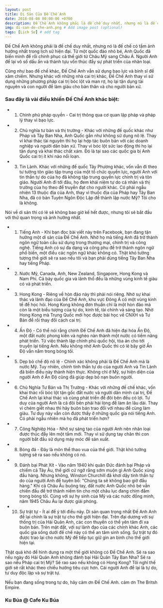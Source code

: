 ```yaml
---
layout: post
title: Di Sản Của Đế Chế Anh
date: 2018-08-08 00:00:00 +0700
description: Đế Chế Anh không phải là đế chế duy nhất, nhưng nó là đế chế có tầm ảnh hưởng nhất trong lịch sử hiện đại. # Add post description (optional)
img: di-san-de-che-anh.png # Add image post (optional)
tags: [Lịch Sử] # add tag
---
```


Đế Chế Anh không phải là đế chế duy nhất, nhưng nó là đế chế có tầm ảnh hưởng nhất trong lịch sử hiện đại. Từ một quốc đảo nhỏ bé, Anh Quốc đã biến mình để rồi chinh phục cả thế giới từ Châu Mỹ sang Châu Á. Người Anh để lại vô số dấu ấn và thành tựu vốn thúc đẩy sự phát triển của nhân loại.

Cũng như bao đế chế khác, Đế Chế Anh vẫn sử dụng bạo lực và binh sĩ để xâm chiếm. Nhưng khác với những nhà cai trị khác, Đế Chế Anh thay vì sử dụng những phương pháp cai trị bóc lột và man rợ, họ lại tận dụng tài nguyên và con người để làm giàu cho bản thân và cho người bản xứ. 

### Sau đây là vài điều khiến Đế Chế Anh khác biệt:

* 1) Chính phủ pháp quyền - Cai trị thông qua cơ quan lập pháp và pháp lý thay vì bạo lực.

* 2) Chủ nghĩa tư bản và thị trường - Khác với những đế quốc khác như Pháp và Tây Ban Nha, Anh Quốc gần như không sử dụng nô lệ. Thay vì khai thác tài nguyên thì họ lại hợp tác buôn bán với các doanh nghiệp và người dân bản xứ. Thay vì bóc lột sức lao động thì họ lại tận dụng và khai thác chất xám. Đó là tại sao các quốc gia bị Anh Quốc cai trị ít khi nào nổi loạn.

* 3) Tin Lành. Khác với những đế quốc Tây Phương khác, vốn vẫn đi theo tư tưởng tôn giáo tập trung của một tổ chức quyền lực, người Anh với tin thần tự do của họ đã không tập trung quyền lực chính trị và tôn giáo. Người Anh đi tới đâu, họ đem khái niệm tự do cá nhân và thị trường của họ theo để truyền đạt cho người khác. Có phải ngẫu nhiên 13 thuộc địa của Anh, thay vì thuộc địa của Pháp hay Tây Ban Nha, đã có bản Tuyên Ngôn Độc Lập để thành lập nước Mỹ? Tôi cho là không.

Nói về di sản thì có lẽ sẽ không bao giờ kế hết được, nhưng tôi sẽ bắt đầu với thứ quan trọng và ảnh hưởng nhất.

* 1) Tiếng Anh - Khi bạn đọc bài viết này trên Facebook, bạn đang tận hưởng một di sản của Đế Chế Anh. Nhờ họ mà tiếng Anh đã trở thành ngôn ngữ toàn cầu sử dụng trong thương mại, chính trị và công nghệ. Tiếng Anh có sự đa dạng và công phu để trở thành ngôn ngữ phổ biến, một điều các ngôn ngữ khác không có. Thật khó tưởng tượng thế giới sẽ ra sao nếu tôi và bạn phải dùng tiếng Tây Ban Nha hay tiếng Pháp. 

* 2) Nước Mỹ, Canada, Anh, New Zealand, Singapore, Hong Kong và Nam Phi. Cả bảy quốc gia và lãnh thổ đều là những vùng kinh tế giàu có và phát triển.

* 3) Hong Kong - Riêng về hòn đảo này thì phải nói riêng. Nhờ sự khai thác và lãnh đạo của Đế Chế Anh, khu vực Đông Á có một vùng kinh tế để học hỏi. Hong Kong không đơn thuần chỉ là một hòn đảo mà còn là một biểu tượng của tự do, kinh tế, tài chính và sáng tạo. Nhờ Hong Kong mà Trung Quốc mới học được bài học về CNXH và Tư Bản để rồi thay đổi cách cai trị.

* 4) Ấn Độ - Có thể nói rằng chính Đế Chế Anh đã hiện đại hóa Ấn Độ, một đất nước phong kiến và nghèo nàn thành một nước có tiềm năng phát triển. Từ việc thành lập chính phủ quốc hội, tòa án cho tới truyền lại tiếng Anh. Nếu không nhờ Anh Quốc thì có lẽ bây giờ Ấn Độ vẫn nằm trong bóng tối.

* 5) Dẹp bỏ chế độ nô lệ - Chính xác không phải là Đế Chế Anh mà là nước Mỹ. Tuy nhiên, chính tinh thần tự do của người Anh và Tin Lành đã biến điều này thành hiện thực. Không chỉ ở Mỹ, sự hiện diện của người Anh ở Ấn Độ cũng đã giúp dẹp bỏ nạn buôn người.

* 6) Chủ Nghĩa Tư Bản và Thị Trường - Khác với những đế chế khác, vốn khai thác rồi bóc lột tận gốc đất nước và người dân mình cai trị, Đế Chế Anh lại khai thác và cùng phát triển để đôi bên đều có lợi. Tư duy của người Anh là cả đôi bên phải hài lòng để làm ăn lâu dài. Thay vì chém giết nhau thì hãy buôn bán trao đổi với nhau để cùng làm giàu. Tư duy này vẫn còn được thấy ở những quốc gia nói tiếng Anh. Có phải ngẫu nhiên mà họ đã phát triển hơn? 

* 7) Công Nghiệp Hóa - Nhờ sự sáng tạo của người Anh nên nhân loại được thúc đẩy lên một tầm mới. Thay vì sử dụng tay chân thì con người bắt đầu sử dụng máy móc để sản xuất.

* 8) Bóng đá - Đây là môn thể thao vua của thế giới. Thật khó tưởng tượng sẽ ra sao nếu không có nó.

* 9) Đánh bại Phát Xít - Vào năm 1940 khi quân Đức đánh bại Pháp và chiếm cả Tây Âu, thế giới cứ ngỡ rằng sớm muộn gì Anh Quốc xũng đầu hàng. Nhưng không, Winston Churchill đã khơi dậy tinh thần tự do của người Anh để tuyên bố: "Chúng ta sẽ không bao giờ đầu hàng." Khi cả Châu Âu buông tay, đất nước Anh Quốc nhỏ bé vẫn chiến đấu để trở thành niềm tin cho một châu lục đang chìm đắm trong bóng tối. Cùng với sự hy sinh của Mỹ và các nước đồng minh, năm 1945 Châu Âu lại được giải phóng.

* 10) Sự trật tự - Ít ai để ý tới điều này. Di sản quan trọng nhất Đế Anh Anh để lại chính là sự trật tự cho thế giới hiện đại. Trên đại dương với sự thống trị của Hải Quân Anh, các con thuyền có thể yên tâm đi xa buôn bán. Trên mặt đất, với sự lãnh đạo của các chính khác Anh, các quốc gia sống dưới đế chế này có thể an tâm sinh sống. Sự trật tự đó được trao lại cho nước Mỹ để tiếp tục giữ gìn an bình cho thế giới hiện tại.

Thật quá khó để hình dung ra một thế giới không có Đế Chế Anh. Sẽ ra sao nếu ngày đó Hải Quân Anh không đánh bại Hải Quân Tây Ban Nha? Sẽ ra sao nếu Pháp cai trị Mỹ? Sẽ rao sao nếu không có Hong Kong? Tôi nghĩ thế giới sẽ rất khác theo chiều hướng tiêu cực hơn. Cái người Anh để lại là tự do, tư duy độc lập và sự trật tự. 

Nếu bạn đang sống trong tự do, hãy cảm ơn Đế Chế Anh. cảm ơn The Britsh Empire.

### Ku Búa @ Cafe Ku Búa